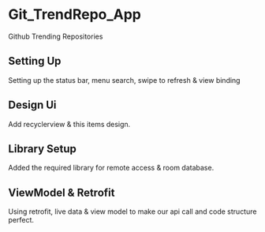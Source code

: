 # Git_TrendRepo_App
Github Trending Repositories

## Setting Up
Setting up the status bar, menu search, swipe to refresh & view binding

## Design Ui
Add recyclerview & this items design.

## Library Setup
Added the required library for remote access & room database.

## ViewModel & Retrofit
Using retrofit, live data & view model to make our api call and code structure perfect.
